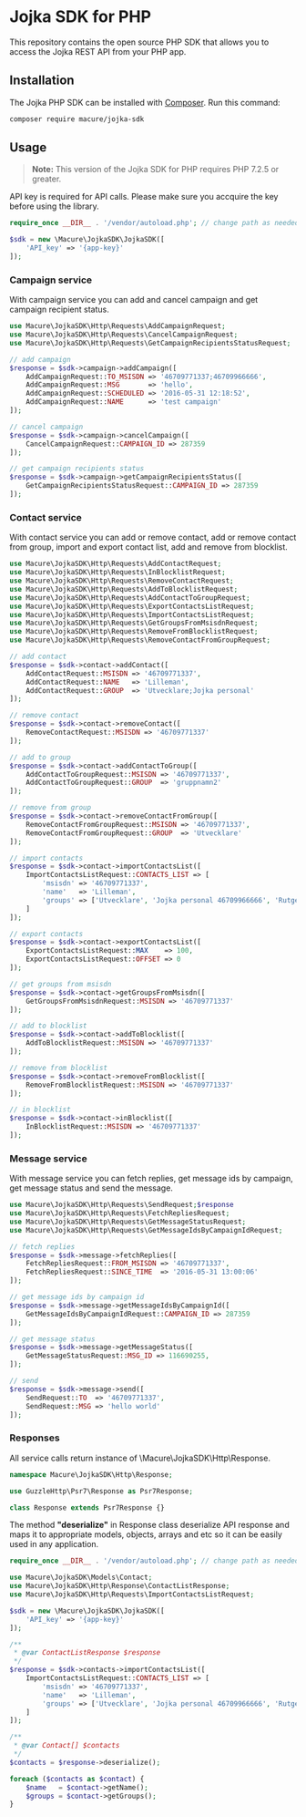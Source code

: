 # Jojka SDK for PHP

This repository contains the open source PHP SDK that allows you to access the Jojka REST API from your PHP app.

## Installation

The Jojka PHP SDK can be installed with [Composer](https://getcomposer.org/). Run this command:

```sh
composer require macure/jojka-sdk
```

## Usage
> **Note:** This version of the Jojka SDK for PHP requires PHP 7.2.5 or greater.

API key is required for API calls. Please make sure you accquire the key before using the library.

```php
require_once __DIR__ . '/vendor/autoload.php'; // change path as needed

$sdk = new \Macure\JojkaSDK\JojkaSDK([
	'API_key' => '{app-key}'
]);
```
### Campaign service
With campaign service you can add and cancel campaign and get campaign recipient status. 
```php
use Macure\JojkaSDK\Http\Requests\AddCampaignRequest;
use Macure\JojkaSDK\Http\Requests\CancelCampaignRequest;
use Macure\JojkaSDK\Http\Requests\GetCampaignRecipientsStatusRequest;

// add campaign
$response = $sdk->campaign->addCampaign([
    AddCampaignRequest::TO_MSISDN => '46709771337;46709966666',
    AddCampaignRequest::MSG       => 'hello',
    AddCampaignRequest::SCHEDULED => '2016-05-31 12:18:52',
    AddCampaignRequest::NAME      => 'test campaign'
]);

// cancel campaign
$response = $sdk->campaign->cancelCampaign([
    CancelCampaignRequest::CAMPAIGN_ID => 287359
]);

// get campaign recipients status
$response = $sdk->campaign->getCampaignRecipientsStatus([
    GetCampaignRecipientsStatusRequest::CAMPAIGN_ID => 287359
]);
```

### Contact service
With contact service you can add or remove contact, add or remove contact from group, import and export contact list, add and remove from blocklist. 
```php
use Macure\JojkaSDK\Http\Requests\AddContactRequest;
use Macure\JojkaSDK\Http\Requests\InBlocklistRequest;
use Macure\JojkaSDK\Http\Requests\RemoveContactRequest;
use Macure\JojkaSDK\Http\Requests\AddToBlocklistRequest;
use Macure\JojkaSDK\Http\Requests\AddContactToGroupRequest;
use Macure\JojkaSDK\Http\Requests\ExportContactsListRequest;
use Macure\JojkaSDK\Http\Requests\ImportContactsListRequest;
use Macure\JojkaSDK\Http\Requests\GetGroupsFromMsisdnRequest;
use Macure\JojkaSDK\Http\Requests\RemoveFromBlocklistRequest;
use Macure\JojkaSDK\Http\Requests\RemoveContactFromGroupRequest;

// add contact
$response = $sdk->contact->addContact([
    AddContactRequest::MSISDN => '46709771337',
    AddContactRequest::NAME   => 'Lilleman',
    AddContactRequest::GROUP  => 'Utvecklare;Jojka personal'
]);

// remove contact
$response = $sdk->contact->removeContact([
    RemoveContactRequest::MSISDN => '46709771337'
]);

// add to group
$response = $sdk->contact->addContactToGroup([
    AddContactToGroupRequest::MSISDN => '46709771337',
    AddContactToGroupRequest::GROUP  => 'gruppnamn2'
]);

// remove from group
$response = $sdk->contact->removeContactFromGroup([
    RemoveContactFromGroupRequest::MSISDN => '46709771337',
    RemoveContactFromGroupRequest::GROUP  => 'Utvecklare'
]);

// import contacts
$response = $sdk->contact->importContactsList([
    ImportContactsListRequest::CONTACTS_LIST => [
        'msisdn' => '46709771337',
        'name'   => 'Lilleman',
        'groups' => ['Utvecklare', 'Jojka personal 46709966666', 'Rutger', 'Lindquist', 'VD']
    ]
]);

// export contacts
$response = $sdk->contact->exportContactsList([
    ExportContactsListRequest::MAX    => 100,
    ExportContactsListRequest::OFFSET => 0
]);

// get groups from msisdn
$response = $sdk->contact->getGroupsFromMsisdn([
    GetGroupsFromMsisdnRequest::MSISDN => '46709771337'
]);

// add to blocklist
$response = $sdk->contact->addToBlocklist([
    AddToBlocklistRequest::MSISDN => '46709771337'
]);

// remove from blocklist
$response = $sdk->contact->removeFromBlocklist([
    RemoveFromBlocklistRequest::MSISDN => '46709771337'
]);

// in blocklist
$response = $sdk->contact->inBlocklist([
    InBlocklistRequest::MSISDN => '46709771337'
]);
```

### Message service
With message service you can fetch replies, get message ids by campaign, get message status and send the message. 
```php
use Macure\JojkaSDK\Http\Requests\SendRequest;$response
use Macure\JojkaSDK\Http\Requests\FetchRepliesRequest;
use Macure\JojkaSDK\Http\Requests\GetMessageStatusRequest;
use Macure\JojkaSDK\Http\Requests\GetMessageIdsByCampaignIdRequest;

// fetch replies
$response = $sdk->message->fetchReplies([
    FetchRepliesRequest::FROM_MSISDN => '46709771337',
    FetchRepliesRequest::SINCE_TIME  => '2016-05-31 13:00:06'
]);

// get message ids by campaign id
$response = $sdk->message->getMessageIdsByCampaignId([
    GetMessageIdsByCampaignIdRequest::CAMPAIGN_ID => 287359
]);

// get message status
$response = $sdk->message->getMessageStatus([
    GetMessageStatusRequest::MSG_ID => 116690255,
]);

// send
$response = $sdk->message->send([
    SendRequest::TO  => '46709771337',
    SendRequest::MSG => 'hello world'
]);
```
### Responses
All service calls return instance of \Macure\JojkaSDK\Http\Response.
```php
namespace Macure\JojkaSDK\Http\Response;

use GuzzleHttp\Psr7\Response as Psr7Response;

class Response extends Psr7Response {}
```
The method **"deserialize"** in Response class deserialize API response and maps it to appropriate models, objects, arrays and etc so it can be easily used in any application.

```php
require_once __DIR__ . '/vendor/autoload.php'; // change path as needed

use Macure\JojkaSDK\Models\Contact;
use Macure\JojkaSDK\Http\Response\ContactListResponse;
use Macure\JojkaSDK\Http\Requests\ImportContactsListRequest;

$sdk = new \Macure\JojkaSDK\JojkaSDK([
	'API_key' => '{app-key}'
]);

/**
 * @var ContactListResponse $response
 */
$response = $sdk->contacts->importContactsList([
    ImportContactsListRequest::CONTACTS_LIST => [
        'msisdn' => '46709771337',
        'name'   => 'Lilleman',
        'groups' => ['Utvecklare', 'Jojka personal 46709966666', 'Rutger', 'Lindquist', 'VD']
    ]
]);

/**
 * @var Contact[] $contacts
 */
$contacts = $response->deserialize();

foreach ($contacts as $contact) {
    $name   = $contact->getName();
    $groups = $contact->getGroups();
}
```